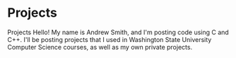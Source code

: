 # Projects
Projects
Hello! My name is Andrew Smith, and I'm posting code using C and C++. I'll be posting projects that I used in Washington State University Computer Science courses, as well as my own private projects.
